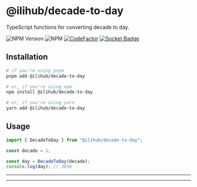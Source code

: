 # @ilihub/decade-to-day

TypeScript functions for converting decade to day.

![NPM Version](https://img.shields.io/npm/v/%40ilihub%2Fdecade-to-day?color=33cd56&logo=npm)
![NPM](https://img.shields.io/npm/l/%40ilihub%2Fdecade-to-day)
[![CodeFactor](https://www.codefactor.io/repository/github/ilihub/npm/badge)](https://www.codefactor.io/repository/github/ilihub/npm)
[![Socket Badge](https://socket.dev/api/badge/npm/package/@ilihub/decade-to-day)](https://socket.dev/npm/package/@ilihub/decade-to-day)

## Installation

```bash
# if you're using pnpm
pnpm add @ilihub/decade-to-day

# or, if you're using npm
npm install @ilihub/decade-to-day

# or, if you're using yarn
yarn add @ilihub/decade-to-day
```

## Usage

```javascript
import { DecadeToDay } from "@ilihub/decade-to-day";

const decade = 1;

const day = DecadeToDay(decade);
console.log(day); // 3650
```

---

<!-- sponsors_and_backers_section_start -->

<!-- sponsors_and_backers_section_end -->

---

